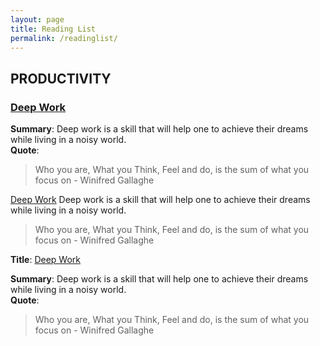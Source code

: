 ```yaml
---
layout: page
title: Reading List
permalink: /readinglist/
---
```



## PRODUCTIVITY

### [Deep Work](https://www.amazon.com/Deep-Work-Focused-Success-Distracted/dp/1455586692)
**Summary**: Deep work is a skill that will help one to achieve their dreams while living in a noisy world.  
**Quote**: 

>  Who you are, What you Think, Feel and do, is the sum of what you focus on - Winifred Gallaghe




[Deep Work](https://www.amazon.com/Deep-Work-Focused-Success-Distracted/dp/1455586692)
Deep work is a skill that will help one to achieve their dreams while living in a noisy world.  
>  Who you are, What you Think, Feel and do, is the sum of what you focus on - Winifred Gallaghe



**Title**:  [Deep Work](https://www.amazon.com/Deep-Work-Focused-Success-Distracted/dp/1455586692)

**Summary**:  Deep work is a skill that will help one to achieve their dreams while living in a noisy world.  
**Quote**: 
>Who you are, What you Think, Feel and do, is the sum of what you focus on - Winifred Gallaghe

